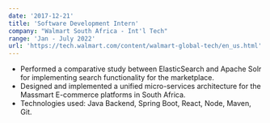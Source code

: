 ```yaml
---
date: '2017-12-21'
title: 'Software Development Intern'
company: "Walmart South Africa - Int'l Tech"
range: 'Jan - July 2022'
url: 'https://tech.walmart.com/content/walmart-global-tech/en_us.html'
---
```


- Performed a comparative study between ElasticSearch and Apache Solr for implementing search functionality for the marketplace.
- Designed and implemented a unified micro-services architecture for the Massmart E-commerce platforms in South Africa. 
- Technologies used: Java Backend, Spring Boot, React, Node, Maven, Git.
